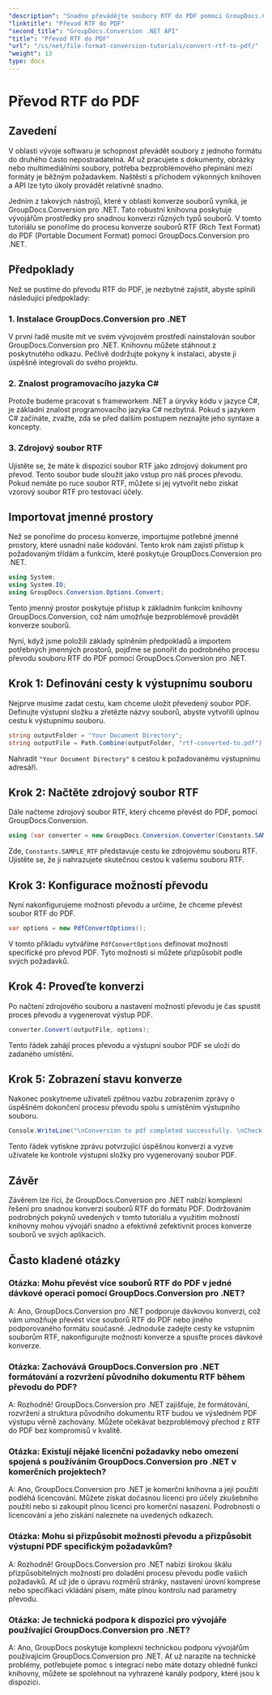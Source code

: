 ```yaml
---
"description": "Snadno převádějte soubory RTF do PDF pomocí GroupDocs.Conversion pro .NET. Postupujte podle našich podrobných pokynů pro integraci a využijte sílu konverze souborů."
"linktitle": "Převod RTF do PDF"
"second_title": "GroupDocs.Conversion .NET API"
"title": "Převod RTF do PDF"
"url": "/cs/net/file-format-conversion-tutorials/convert-rtf-to-pdf/"
"weight": 13
type: docs
---
```

# Převod RTF do PDF

## Zavedení

V oblasti vývoje softwaru je schopnost převádět soubory z jednoho formátu do druhého často nepostradatelná. Ať už pracujete s dokumenty, obrázky nebo multimediálními soubory, potřeba bezproblémového přepínání mezi formáty je běžným požadavkem. Naštěstí s příchodem výkonných knihoven a API lze tyto úkoly provádět relativně snadno.

Jedním z takových nástrojů, které v oblasti konverze souborů vyniká, je GroupDocs.Conversion pro .NET. Tato robustní knihovna poskytuje vývojářům prostředky pro snadnou konverzi různých typů souborů. V tomto tutoriálu se ponoříme do procesu konverze souborů RTF (Rich Text Format) do PDF (Portable Document Format) pomocí GroupDocs.Conversion pro .NET.

## Předpoklady

Než se pustíme do převodu RTF do PDF, je nezbytné zajistit, abyste splnili následující předpoklady:

### 1. Instalace GroupDocs.Conversion pro .NET

V první řadě musíte mít ve svém vývojovém prostředí nainstalován soubor GroupDocs.Conversion pro .NET. Knihovnu můžete stáhnout z poskytnutého odkazu. Pečlivě dodržujte pokyny k instalaci, abyste ji úspěšně integrovali do svého projektu.

### 2. Znalost programovacího jazyka C#

Protože budeme pracovat s frameworkem .NET a úryvky kódu v jazyce C#, je základní znalost programovacího jazyka C# nezbytná. Pokud s jazykem C# začínáte, zvažte, zda se před dalším postupem neznajíte jeho syntaxe a koncepty.

### 3. Zdrojový soubor RTF

Ujistěte se, že máte k dispozici soubor RTF jako zdrojový dokument pro převod. Tento soubor bude sloužit jako vstup pro náš proces převodu. Pokud nemáte po ruce soubor RTF, můžete si jej vytvořit nebo získat vzorový soubor RTF pro testovací účely.

## Importovat jmenné prostory

Než se ponoříme do procesu konverze, importujme potřebné jmenné prostory, které usnadní naše kódování. Tento krok nám zajistí přístup k požadovaným třídám a funkcím, které poskytuje GroupDocs.Conversion pro .NET.

```csharp
using System;
using System.IO;
using GroupDocs.Conversion.Options.Convert;
```

Tento jmenný prostor poskytuje přístup k základním funkcím knihovny GroupDocs.Conversion, což nám umožňuje bezproblémově provádět konverze souborů.

Nyní, když jsme položili základy splněním předpokladů a importem potřebných jmenných prostorů, pojďme se ponořit do podrobného procesu převodu souboru RTF do PDF pomocí GroupDocs.Conversion pro .NET.

## Krok 1: Definování cesty k výstupnímu souboru

Nejprve musíme zadat cestu, kam chceme uložit převedený soubor PDF. Definujte výstupní složku a zřetězte názvy souborů, abyste vytvořili úplnou cestu k výstupnímu souboru.

```csharp
string outputFolder = "Your Document Directory";
string outputFile = Path.Combine(outputFolder, "rtf-converted-to.pdf");
```

Nahradit `"Your Document Directory"` s cestou k požadovanému výstupnímu adresáři.

## Krok 2: Načtěte zdrojový soubor RTF

Dále načteme zdrojový soubor RTF, který chceme převést do PDF, pomocí GroupDocs.Conversion.

```csharp
using (var converter = new GroupDocs.Conversion.Converter(Constants.SAMPLE_RTF))
```

Zde, `Constants.SAMPLE_RTF` představuje cestu ke zdrojovému souboru RTF. Ujistěte se, že ji nahrazujete skutečnou cestou k vašemu souboru RTF.

## Krok 3: Konfigurace možností převodu

Nyní nakonfigurujeme možnosti převodu a určíme, že chceme převést soubor RTF do PDF.

```csharp
var options = new PdfConvertOptions();
```

V tomto příkladu vytváříme `PdfConvertOptions` definovat možnosti specifické pro převod PDF. Tyto možnosti si můžete přizpůsobit podle svých požadavků.

## Krok 4: Proveďte konverzi

Po načtení zdrojového souboru a nastavení možností převodu je čas spustit proces převodu a vygenerovat výstup PDF.

```csharp
converter.Convert(outputFile, options);
```

Tento řádek zahájí proces převodu a výstupní soubor PDF se uloží do zadaného umístění.

## Krok 5: Zobrazení stavu konverze

Nakonec poskytneme uživateli zpětnou vazbu zobrazením zprávy o úspěšném dokončení procesu převodu spolu s umístěním výstupního souboru.

```csharp
Console.WriteLine("\nConversion to pdf completed successfully. \nCheck output in {0}", outputFolder);
```

Tento řádek vytiskne zprávu potvrzující úspěšnou konverzi a vyzve uživatele ke kontrole výstupní složky pro vygenerovaný soubor PDF.

## Závěr

Závěrem lze říci, že GroupDocs.Conversion pro .NET nabízí komplexní řešení pro snadnou konverzi souborů RTF do formátu PDF. Dodržováním podrobných pokynů uvedených v tomto tutoriálu a využitím možností knihovny mohou vývojáři snadno a efektivně zefektivnit proces konverze souborů ve svých aplikacích.

## Často kladené otázky

### Otázka: Mohu převést více souborů RTF do PDF v jedné dávkové operaci pomocí GroupDocs.Conversion pro .NET?

A: Ano, GroupDocs.Conversion pro .NET podporuje dávkovou konverzi, což vám umožňuje převést více souborů RTF do PDF nebo jiného podporovaného formátu současně. Jednoduše zadejte cesty ke vstupním souborům RTF, nakonfigurujte možnosti konverze a spusťte proces dávkové konverze.

### Otázka: Zachovává GroupDocs.Conversion pro .NET formátování a rozvržení původního dokumentu RTF během převodu do PDF?

A: Rozhodně! GroupDocs.Conversion pro .NET zajišťuje, že formátování, rozvržení a struktura původního dokumentu RTF budou ve výsledném PDF výstupu věrně zachovány. Můžete očekávat bezproblémový přechod z RTF do PDF bez kompromisů v kvalitě.

### Otázka: Existují nějaké licenční požadavky nebo omezení spojená s používáním GroupDocs.Conversion pro .NET v komerčních projektech?

A: Ano, GroupDocs.Conversion pro .NET je komerční knihovna a její použití podléhá licencování. Můžete získat dočasnou licenci pro účely zkušebního použití nebo si zakoupit plnou licenci pro komerční nasazení. Podrobnosti o licencování a jeho získání naleznete na uvedených odkazech.

### Otázka: Mohu si přizpůsobit možnosti převodu a přizpůsobit výstupní PDF specifickým požadavkům?

A: Rozhodně! GroupDocs.Conversion pro .NET nabízí širokou škálu přizpůsobitelných možností pro doladění procesu převodu podle vašich požadavků. Ať už jde o úpravu rozměrů stránky, nastavení úrovní komprese nebo specifikaci vkládání písem, máte plnou kontrolu nad parametry převodu.

### Otázka: Je technická podpora k dispozici pro vývojáře používající GroupDocs.Conversion pro .NET?

A: Ano, GroupDocs poskytuje komplexní technickou podporu vývojářům používajícím GroupDocs.Conversion pro .NET. Ať už narazíte na technické problémy, potřebujete pomoc s integrací nebo máte dotazy ohledně funkcí knihovny, můžete se spolehnout na vyhrazené kanály podpory, které jsou k dispozici.